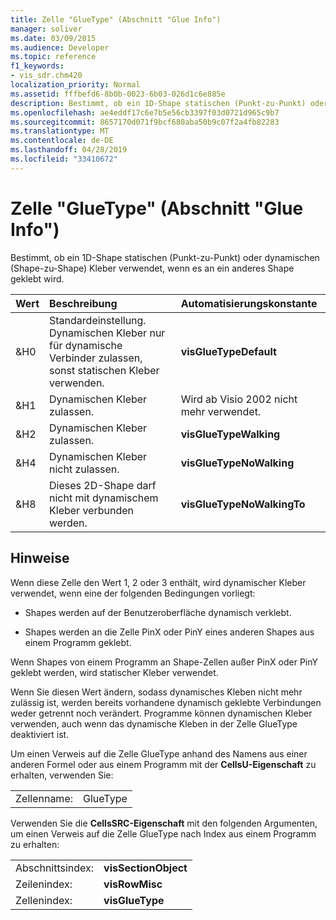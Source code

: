 ```yaml
---
title: Zelle "GlueType" (Abschnitt "Glue Info")
manager: soliver
ms.date: 03/09/2015
ms.audience: Developer
ms.topic: reference
f1_keywords:
- vis_sdr.chm420
localization_priority: Normal
ms.assetid: fffbefd6-8b0b-0023-6b03-026d1c6e885e
description: Bestimmt, ob ein 1D-Shape statischen (Punkt-zu-Punkt) oder dynamischen (Shape-zu-Shape) Kleber verwendet, wenn es an ein anderes Shape geklebt wird.
ms.openlocfilehash: ae4eddf17c6e7b5e56cb3397f03d0721d965c9b7
ms.sourcegitcommit: 8657170d071f9bcf680aba50b9c07f2a4fb82283
ms.translationtype: MT
ms.contentlocale: de-DE
ms.lasthandoff: 04/28/2019
ms.locfileid: "33410672"
---
```

# <a name="gluetype-cell-glue-info-section"></a>Zelle "GlueType" (Abschnitt "Glue Info")

Bestimmt, ob ein 1D-Shape statischen (Punkt-zu-Punkt) oder dynamischen (Shape-zu-Shape) Kleber verwendet, wenn es an ein anderes Shape geklebt wird.
  
|**Wert**|**Beschreibung**|**Automatisierungskonstante**|
|:-----|:-----|:-----|
| &amp;H0  <br/> | Standardeinstellung. Dynamischen Kleber nur für dynamische Verbinder zulassen, sonst statischen Kleber verwenden.  <br/> |**visGlueTypeDefault** <br/> |
| &amp;H1  <br/> | Dynamischen Kleber zulassen.  <br/> | Wird ab Visio 2002 nicht mehr verwendet.  <br/> |
| &amp;H2  <br/> | Dynamischen Kleber zulassen.  <br/> |**visGlueTypeWalking** <br/> |
| &amp;H4  <br/> | Dynamischen Kleber nicht zulassen.  <br/> |**visGlueTypeNoWalking** <br/> |
| &amp;H8  <br/> | Dieses 2D-Shape darf nicht mit dynamischem Kleber verbunden werden.  <br/> |**visGlueTypeNoWalkingTo** <br/> |
   
## <a name="remarks"></a>Hinweise

Wenn diese Zelle den Wert 1, 2 oder 3 enthält, wird dynamischer Kleber verwendet, wenn eine der folgenden Bedingungen vorliegt:
  
- Shapes werden auf der Benutzeroberfläche dynamisch verklebt.
    
- Shapes werden an die Zelle PinX oder PinY eines anderen Shapes aus einem Programm geklebt.
    
Wenn Shapes von einem Programm an Shape-Zellen außer PinX oder PinY geklebt werden, wird statischer Kleber verwendet.
  
Wenn Sie diesen Wert ändern, sodass dynamisches Kleben nicht mehr zulässig ist, werden bereits vorhandene dynamisch geklebte Verbindungen weder getrennt noch verändert. Programme können dynamischen Kleber verwenden, auch wenn das dynamische Kleben in der Zelle GlueType deaktiviert ist.
  
Um einen Verweis auf die Zelle GlueType anhand des Namens aus einer anderen Formel oder aus einem Programm mit der **CellsU-Eigenschaft** zu erhalten, verwenden Sie: 
  
|||
|:-----|:-----|
| Zellenname:  <br/> | GlueType  <br/> |
   
Verwenden Sie die **CellsSRC-Eigenschaft** mit den folgenden Argumenten, um einen Verweis auf die Zelle GlueType nach Index aus einem Programm zu erhalten: 
  
|||
|:-----|:-----|
| Abschnittsindex:  <br/> |**visSectionObject** <br/> |
| Zeilenindex:  <br/> |**visRowMisc** <br/> |
| Zellenindex:  <br/> |**visGlueType** <br/> |
   


